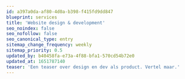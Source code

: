 ```yaml
---
id: a397a0da-af80-4d0a-b398-f415fd9dd847
blueprint: services
title: 'Website design & development'
seo_noindex: false
seo_nofollow: false
seo_canonical_type: entry
sitemap_change_frequency: weekly
sitemap_priority: 0.5
updated_by: b40458fa-e73a-4f88-bfa1-570cd54b72e0
updated_at: 1651787140
teaser: 'Een teaser over design en dev als product. Vertel maar.'
---
```

